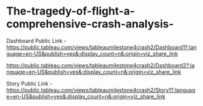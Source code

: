 # The-tragedy-of-flight-a-comprehensive-crash-analysis-


Dashboard Public Link -https://public.tableau.com/views/tableaumilestone4crash2/Dashboard1?:language=en-US&publish=yes&:display_count=n&:origin=viz_share_link


https://public.tableau.com/views/tableaumilestone4crash2/Dashboard2?:language=en-US&publish=yes&:display_count=n&:origin=viz_share_link


Story Public Link - https://public.tableau.com/views/tableaumilestone4crash2/Story1?:language=en-US&publish=yes&:display_count=n&:origin=viz_share_link

